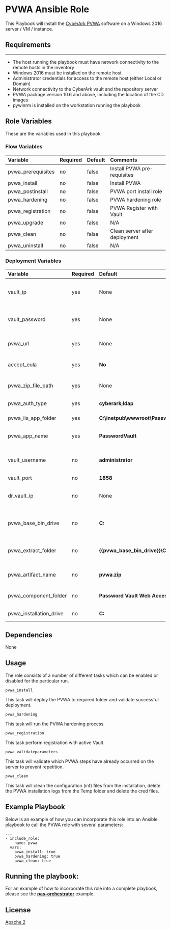 # PVWA Ansible Role

This Playbook will install the [CyberArk PVWA](https://www.cyberark.com/products/privileged-account-security-solution/core-privileged-account-security/) software on a Windows 2016 server / VM / instance.

## Requirements
------------
- The host running the playbook must have network connectivity to the remote hosts in the inventory
- Windows 2016 must be installed on the remote host
- Administrator credentials for access to the remote host (either Local or Domain)
- Network connectivity to the CyberArk vault and the repository server
- PVWA package version 10.6 and above, including the location of the CD images
- pywinrm is installed on the workstation running the playbook

## Role Variables

These are the variables used in this playbook:

### Flow Variables

| Variable                          | Required     | Default                                         | Comments
|:----------------------------------|:-------------|:------------------------------------------------|:---------
| pvwa_prerequisites                | no           | false                                           | Install PVWA pre-requisites
| pvwa_install                      | no           | false                                           | Install PVWA
| pvwa_postinstall                  | no           | false                                           | PVWA port install role
| pvwa_hardening                    | no           | false                                           | PVWA hardening role
| pvwa_registration                 | no           | false                                           | PVWA Register with Vault
| pvwa_upgrade                      | no           | false                                           | N/A
| pvwa_clean                        | no           | false                                           | Clean server after deployment
| pvwa_uninstall                    | no           | false                                           | N/A

### Deployment Variables

| Variable                          | Required     | Default                                         | Comments
|:----------------------------------|:-------------|:------------------------------------------------|:---------
| vault_ip                          | yes          | None                                            | Vault IP address to perform registration
| vault_password                    | yes          | None                                            | Vault password to perform registration
| pvwa_url                          | yes          | None                                            | URL of registered PVWA
| accept_eula                       | yes          | **No**                                          | Accepting EULA condition
| pvwa_zip_file_path                | yes          | None                                            | Zip File path of CyberArk packages
| pvwa_auth_type                    | yes          | **cyberark;ldap**                               | Authentication Type
| pvwa_iis_app_folder               | yes          | **C:\inetpub\wwwroot\Password\Vault**           | IIS Application Folder
| pvwa_app_name                     | yes          | **PasswordVault**                               | Web Application Name
| vault_username                    | no           | **administrator**                               | Vault username to perform registration
| vault_port                        | no           | **1858**                                        | Vault port
| dr_vault_ip                       | no           | None                                            | Vault DR IP address to perform registration
| pvwa_base_bin_drive               | no           | **C:**                                          | Base path to extract CyberArk packages
| pvwa_extract_folder               | no           | **{{pvwa_base_bin_drive}}\\Cyberark\\packages** | Path to extract the CyberArk packages
| pvwa_artifact_name                | no           | **pvwa.zip**                                    | Zip file name of the PVWA package
| pvwa_component_folder             | no           | **Password Vault Web Access**                      | The name of PVWA unzip folder
| pvwa_installation_drive           | no           | **C:**                                          | Base drive to install PVWA

## Dependencies
None

## Usage
The role consists of a number of different tasks which can be enabled or disabled for the particular
run.

`pvwa_install`

This task will deploy the PVWA to required folder and validate successful deployment.

`pvwa_hardening`

This task will run the PVWA hardening process.

`pvwa_registration`

This task perform registration with active Vault.

`pvwa_validateparameters`

This task will validate which PVWA steps have already occurred on the server to prevent repetition.

`pvwa_clean`

This task will clean the configuration (inf) files from the installation, delete the
PVWA installation logs from the Temp folder and delete the cred files.

## Example Playbook

Below is an example of how you can incorporate this role into an Ansible playbook
to call the PVWA role with several parameters:

```
---
- include_role:
    name: pvwa
  vars:
    pvwa_install: true
    pvwa_hardening: true
    pvwa_clean: true
```

## Running the  playbook:

For an example of how to incorporate this role into a complete playbook, please see the
**[pas-orchestrator](https://github.com/cyberark/pas-orchestrator)** example.

## License

[Apache 2](LICENSE)
